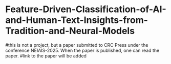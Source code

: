 # Feature-Driven-Classification-of-AI-and-Human-Text-Insights-from-Tradition-and-Neural-Models


#this is not a project, but a paper submitted to CRC Press under the conference NEIAIS-2025. When the paper is published, one can read the paper.
#link to the paper will be added
